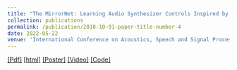 ```yaml
---
title: "The MirrorNet: Learning Audio Synthesizer Controls Inspired by Sensorimotor Interactions"
collection: publications
permalink: /publication/2010-10-01-paper-title-number-4
date: 2022-05-22
venue: 'International Conference on Acoustics, Speech and Signal Processing (ICASSP) 2022'
---
```


[[Pdf]](https://ieeexplore.ieee.org/stamp/stamp.jsp?arnumber=9747358)
[[html]](https://ieeexplore.ieee.org/document/9747358)
[[Poster]](http://Yashish92.github.io/files/ICASSP_2022.pdf)
[[Video]](https://www.youtube.com/watch?v=HCR2grY7klI&t=57s)
[[Code]](https://github.com/Yashish92/MirrorNet-for-Audio-synthesizer-controls)

